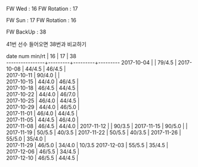 FW Wed      : 16
FW Rotation : 17

FW Sun      : 17
FW Rotation : 16

FW BackUp   : 38

41번 선수 들어오면 38번과 비교하기

date num min/rt |    16   |    17   |    38   
----------------+---------+---------+---------
2017-10-04      |         |  79/4.5 |
2017-10-08      |  44/4.5 |  46/4.5 |               
2017-10-11      |  90/4.0 |         |               
2017-10-15      |  44/4.0 |  46/4.5 |               
2017-10-18      |  46/4.5 |  44/4.5 |               
2017-10-22      |  44/4.0 |  46/7.0 |               
2017-10-25      |  46/4.0 |  44/4.5 |      
2017-10-29      |  44/4.0 |  46/5.0 |      
2017-11-01      |  46/4.0 |  44/4.5 |     
2017-11-05      |  44/4.5 |  46/4.0 |      
2017-11-08      |  46/4.5 |  44/4.0 |
2017-11-12      |         |  90/3.5 |
2017-11-15      |  90/5.0 |         |
2017-11-19      |  50/5.5 |  40/3.5 | 
2017-11-22      |  50/5.5 |  40/3.5 | 
2017-11-26      |  55/5.0 |  35/4.0 |        
2017-11-29      |  46/5.0 |  34/4.0 |  10/3.5
2017-12-03      |  55/5.5 |  35/4.5 |        
2017-12-06      |  46/5.5 |  34/4.5 |        
2017-12-10      |  46/5.5 |  44/4.5 |       
 
